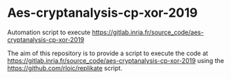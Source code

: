 # Aes-cryptanalysis-cp-xor-2019
Automation script to execute https://gitlab.inria.fr/source_code/aes-cryptanalysis-cp-xor-2019

The aim of this repository is to provide a script to execute the code at https://gitlab.inria.fr/source_code/aes-cryptanalysis-cp-xor-2019 using the https://github.com/rloic/replikate script.



